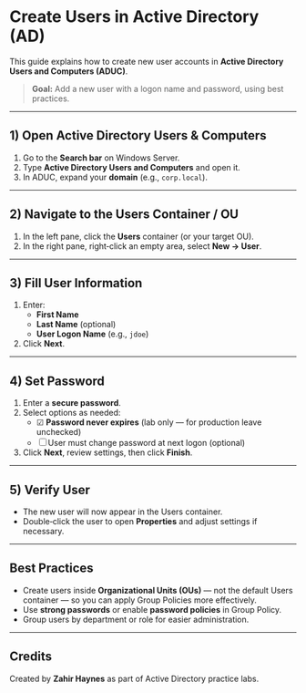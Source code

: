 [
](https://www.loom.com/share/0a3cf05e7e294ff9a172adfad6c5cd7a?sid=4c61d047-f252-49a0-913a-542a3e2410d7)
# Create Users in Active Directory (AD)

This guide explains how to create new user accounts in **Active Directory Users and Computers (ADUC)**.

> **Goal:** Add a new user with a logon name and password, using best practices.

---

## 1) Open Active Directory Users & Computers

1. Go to the **Search bar** on Windows Server.
2. Type **Active Directory Users and Computers** and open it.
3. In ADUC, expand your **domain** (e.g., `corp.local`).

---

## 2) Navigate to the Users Container / OU

1. In the left pane, click the **Users** container (or your target OU).
2. In the right pane, right‑click an empty area, select **New → User**.

---

## 3) Fill User Information

1. Enter:
   - **First Name**
   - **Last Name** (optional)
   - **User Logon Name** (e.g., `jdoe`)
2. Click **Next**.

---

## 4) Set Password

1. Enter a **secure password**.
2. Select options as needed:
   - ☑ **Password never expires** (lab only — for production leave unchecked)
   - ☐ User must change password at next logon (optional)
3. Click **Next**, review settings, then click **Finish**.

---

## 5) Verify User

- The new user will now appear in the Users container.
- Double‑click the user to open **Properties** and adjust settings if necessary.

---

## Best Practices

- Create users inside **Organizational Units (OUs)** — not the default Users container — so you can apply Group Policies more effectively.
- Use **strong passwords** or enable **password policies** in Group Policy.
- Group users by department or role for easier administration.

---

## Credits

Created by **Zahir Haynes** as part of Active Directory practice labs.
